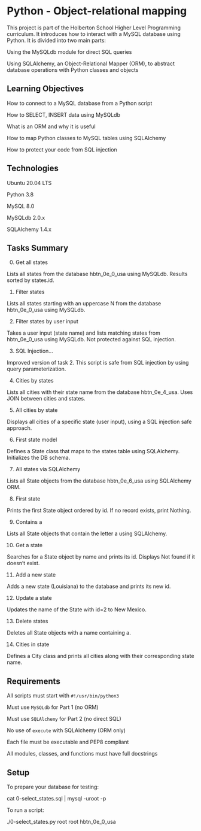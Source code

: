 # Python - Object-relational mapping

This project is part of the Holberton School Higher Level Programming curriculum. It introduces how to interact with a MySQL database using Python. It is divided into two main parts:

Using the MySQLdb module for direct SQL queries

Using SQLAlchemy, an Object-Relational Mapper (ORM), to abstract database operations with Python classes and objects

## Learning Objectives

How to connect to a MySQL database from a Python script

How to SELECT, INSERT data using MySQLdb

What is an ORM and why it is useful

How to map Python classes to MySQL tables using SQLAlchemy

How to protect your code from SQL injection

## Technologies

Ubuntu 20.04 LTS

Python 3.8

MySQL 8.0

MySQLdb 2.0.x

SQLAlchemy 1.4.x

## Tasks Summary

0. Get all states

Lists all states from the database hbtn_0e_0_usa using MySQLdb. Results sorted by states.id.

1. Filter states

Lists all states starting with an uppercase N from the database hbtn_0e_0_usa using MySQLdb.

2. Filter states by user input

Takes a user input (state name) and lists matching states from hbtn_0e_0_usa using MySQLdb. Not protected against SQL injection.

3. SQL Injection...

Improved version of task 2. This script is safe from SQL injection by using query parameterization.

4. Cities by states

Lists all cities with their state name from the database hbtn_0e_4_usa. Uses JOIN between cities and states.

5. All cities by state

Displays all cities of a specific state (user input), using a SQL injection safe approach.

6. First state model

Defines a State class that maps to the states table using SQLAlchemy. Initializes the DB schema.

7. All states via SQLAlchemy

Lists all State objects from the database hbtn_0e_6_usa using SQLAlchemy ORM.

8. First state

Prints the first State object ordered by id. If no record exists, print Nothing.

9. Contains a

Lists all State objects that contain the letter a using SQLAlchemy.

10. Get a state

Searches for a State object by name and prints its id. Displays Not found if it doesn’t exist.

11. Add a new state

Adds a new state (Louisiana) to the database and prints its new id.

12. Update a state

Updates the name of the State with id=2 to New Mexico.

13. Delete states

Deletes all State objects with a name containing a.

14. Cities in state

Defines a City class and prints all cities along with their corresponding state name.

## Requirements

All scripts must start with `#!/usr/bin/python3`

Must use `MySQLdb` for Part 1 (no ORM)

Must use `SQLAlchemy` for Part 2 (no direct SQL)

No use of `execute` with SQLAlchemy (ORM only)

Each file must be executable and PEP8 compliant

All modules, classes, and functions must have full docstrings

## Setup

To prepare your database for testing:

cat 0-select_states.sql | mysql -uroot -p

To run a script:

./0-select_states.py root root hbtn_0e_0_usa


